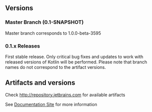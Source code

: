 ## Versions

### Master Branch (0.1-SNAPSHOT)

Master branch corresponds to 1.0.0-beta-3595

### 0.1.x Releases

First stable release. Only critical bug fixes and updates to work with released versions of Kotlin will be performed.
Please note that branch names do not correspond to the artifact versions. 

## Artifacts and versions

Check http://repository.jetbrains.com for available artifacts

See [Documentation Site](http://jetbrains.github.io/spek) for more information
